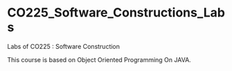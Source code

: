 # CO225_Software_Constructions_Labs
Labs of CO225 : Software Construction

This course is based on Object Oriented Programming On JAVA.
